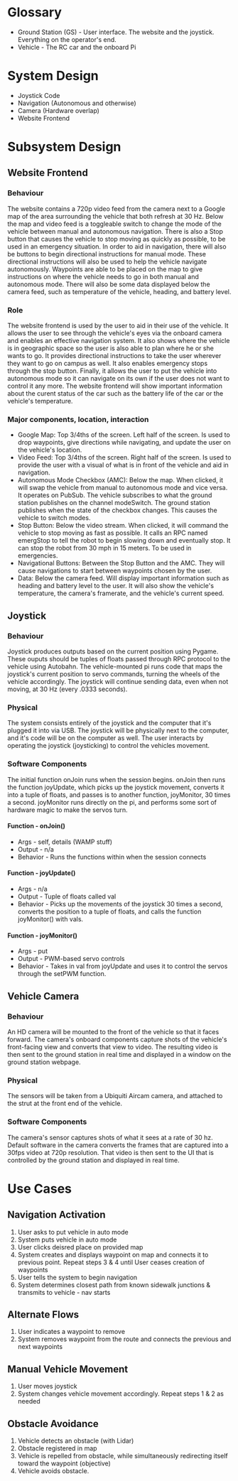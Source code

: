 # Glossary
* Ground Station (GS) - User interface. The website and the joystick. Everything on the operator's end.
* Vehicle - The RC car and the onboard Pi 

# System Design
* Joystick Code
* Navigation (Autonomous and otherwise)
* Camera (Hardware overlap)
* Website Frontend

# Subsystem Design

## Website Frontend

### Behaviour
  The website contains a 720p video feed from the camera next to a Google map of the area surrounding the vehicle that both refresh at 30 Hz. Below the map and video feed is a toggleable switch to change the mode of the vehicle between manual and autonomous navigation. There is also a Stop button that causes the vehicle to stop moving as quickly as possible, to be used in an emergency situation. In order to aid in navigation, there will also be buttons to begin directional instructions for manual mode. These directional instructions will also be used to help the vehicle navigate autonomously. Waypoints are able to be placed on the map to give instructions on where the vehicle needs to go in both manual and autonomous mode. There will also be some data displayed below the camera feed, such as temperature of the vehicle, heading, and battery level.
  
### Role
  The website frontend is used by the user to aid in their use of the vehicle. It allows the user to see through the vehicle's eyes via the onboard camera and  enables an effective navigation system. It also shows where the vehicle is in geographic space so the user is also able to plan where he or she wants to go. It provides directional instructions to take the user wherever they want to go on campus as well. It also enables emergency stops through the stop button. Finally, it allows the user to put the vehicle into autonomous mode so it can navigate on its own if the user does not want to control it any more. The website frontend will show important information about the curent status of the car such as the battery life of the car or the vehicle's temperature.
  
### Major components, location, interaction
* Google Map: Top 3/4ths of the screen. Left half of the screen. Is used to drop waypoints, give directions while navigating, and update the user on the vehicle's location.
* Video Feed: Top 3/4ths of the screen. Right half of the screen. Is used to provide the user with a visual of what is in front of the vehicle and aid in navigation.
* Autonomous Mode Checkbox (AMC): Below the map. When clicked, it will swap the vehicle from manual to autonomous mode and vice versa. It operates on PubSub. The vehicle subscribes to what the ground station publishes on the channel modeSwitch. The ground station publishes when the state of the checkbox changes. This causes the vehicle to switch modes.
* Stop Button: Below the video stream. When clicked, it will command the vehicle to stop moving as fast as possible. It calls an RPC named emergStop to tell the robot to begin slowing down and eventually stop. It can stop the robot from 30 mph in 15 meters. To be used in emergencies.
* Navigational Buttons: Between the Stop Button and the AMC. They will cause navigations to start between waypoints chosen by the user.
* Data: Below the camera feed. Will display important information such as heading and battery level to the user. It will also show the vehicle's temperature, the camera's framerate, and the vehicle's current speed.

## Joystick

### Behaviour

Joystick produces outputs based on the current position using Pygame. These ouputs should be tuples of floats passed
through RPC 
protocol to the vehicle using Autobahn. The vehicle-mounted pi runs code that maps the joystick's current position to
servo commands,
turning the wheels of the vehicle accordingly. The joystick will continue sending data, even when not moving, at 30 Hz
(every .0333 seconds).

### Physical

The system consists entirely of the joystick and the computer that it's plugged it into via USB. The joystick will be
physically next to the computer, and it's code will be on the computer as well. The user interacts by operating the
joystick (joysticking) to control the vehicles movement. 

### Software Components 

The initial function onJoin runs when the session begins. onJoin then runs the function joyUpdate, which picks up the
joystick movement, converts it into a tuple of floats, and passes is to another function, joyMonitor, 30 times a
second. joyMonitor runs	directly on the pi, and performs some sort of hardware magic to make the servos turn. 

#### Function - onJoin()
* Args - self, details (WAMP stuff)
* Output - n/a
* Behavior - Runs the functions within when the session connects

#### Function - joyUpdate()
* Args - n/a
* Output - Tuple of floats called val
* Behavior - Picks up the movements of the joystick 30 times a second, converts the position to a tuple of floats, and calls the function 	joyMonitor() with vals.

#### Function - joyMonitor()
* Args - put
* Output - PWM-based servo controls
* Behavior - Takes in val from joyUpdate and uses it to control the servos through the setPWM function.

## Vehicle Camera

### Behaviour
An HD camera will be mounted to the front of the vehicle so that it faces forward. The camera's onboard components capture shots of the vehicle's front-facing view and converts that view to video. The resulting video is then sent to the ground station in real time and displayed in a window on the ground station webpage.

### Physical
The sensors will be taken from a Ubiquiti Aircam camera, and attached to the strut at the front end of the vehicle.             

### Software Components
The camera's sensor captures shots of what it sees at a rate of 30 hz. Default software in the camera converts the frames that are captured into a 30fps video at 720p resolution. That video is then sent to the UI that is controlled by the ground station and displayed in real time.  
  
# Use Cases

## Navigation Activation

1. User asks to put vehicle in auto mode
2. System puts vehicle in auto mode
3. User clicks deisred place on provided map
4. System creates and displays waypoint on map and connects it to previous point. Repeat steps 3 & 4 until User ceases creation of waypoints
5. User tells the system to begin navigation
6. System determines closest path from known sidewalk junctions & transmits to vehicle - nav starts  

## Alternate Flows
1. User indicates a waypoint to remove
2. System removes waypoint from the route and connects the previous and next waypoints
  
## Manual Vehicle Movement
1. User moves joystick
2. System changes vehicle movement accordingly. Repeat steps 1 & 2 as needed

## Obstacle Avoidance
1. Vehicle detects an obstacle (with Lidar)
2. Obstacle registered in map
3. Vehicle is repelled from obstacle, while simultaneously redirecting itself toward the waypoint (objective)
4. Vehicle avoids obstacle.
  
